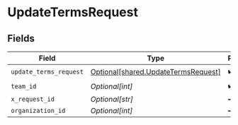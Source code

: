 # UpdateTermsRequest


## Fields

| Field                                                                                | Type                                                                                 | Required                                                                             | Description                                                                          |
| ------------------------------------------------------------------------------------ | ------------------------------------------------------------------------------------ | ------------------------------------------------------------------------------------ | ------------------------------------------------------------------------------------ |
| `update_terms_request`                                                               | [Optional[shared.UpdateTermsRequest]](undefined/models/shared/updatetermsrequest.md) | :heavy_check_mark:                                                                   | N/A                                                                                  |
| `team_id`                                                                            | *Optional[int]*                                                                      | :heavy_check_mark:                                                                   | N/A                                                                                  |
| `x_request_id`                                                                       | *Optional[str]*                                                                      | :heavy_minus_sign:                                                                   | N/A                                                                                  |
| `organization_id`                                                                    | *Optional[int]*                                                                      | :heavy_minus_sign:                                                                   | N/A                                                                                  |
